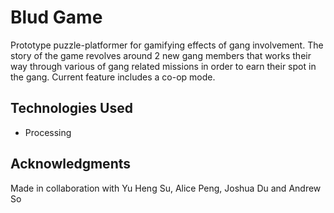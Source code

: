 # Blud Game
Prototype puzzle-platformer for gamifying effects of gang involvement. The story of the game revolves around 2 new gang members that works their way through various of gang related missions in order to earn their spot in the gang. Current feature includes a co-op mode.

## Technologies Used
- Processing

## Acknowledgments 
Made in collaboration with Yu Heng Su, Alice Peng, Joshua Du and Andrew So
